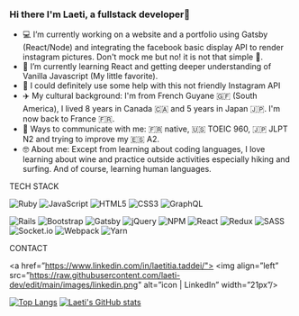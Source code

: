 ### Hi there I'm Laeti, a fullstack developer👋



- 💻 I’m currently working on a website and a portfolio using Gatsby (React/Node) and integrating the facebook basic display API to render instagram pictures. Don't mock me but no! it is not that simple :see_no_evil:.
- 📖 I’m currently learning React and getting deeper understanding of Vanilla Javascript (My little favorite).
- 🤔 I could definitely use some help with this not friendly Instagram API
- :airplane: My cultural background: I'm from French Guyane :french_guiana: (South America), I lived 8 years in Canada :canada: and 5 years in Japan :jp:. I'm now back to France :fr:.
- :loudspeaker: Ways to communicate with me: :fr: native, :us: TOEIC 960, :jp: JLPT N2 and trying to improve my :es: A2.
- 🤓 About me: Except from learning about coding languages, I love learning about wine and practice outside activities especially hiking and surfing. And of course, learning human languages. 

TECH STACK

![Ruby](https://img.shields.io/badge/ruby-%23CC342D.svg?style=for-the-badge&logo=ruby&logoColor=white)  ![JavaScript](https://img.shields.io/badge/javascript-%23323330.svg?style=for-the-badge&logo=javascript&logoColor=%23F7DF1E)  ![HTML5](https://img.shields.io/badge/html5-%23E34F26.svg?style=for-the-badge&logo=html5&logoColor=white)  ![CSS3](https://img.shields.io/badge/css3-%231572B6.svg?style=for-the-badge&logo=css3&logoColor=white)  ![GraphQL](https://img.shields.io/badge/-GraphQL-E10098?style=for-the-badge&logo=graphql&logoColor=white)  

![Rails](https://img.shields.io/badge/rails-%23CC0000.svg?style=for-the-badge&logo=ruby-on-rails&logoColor=white)  ![Bootstrap](https://img.shields.io/badge/bootstrap-%23563D7C.svg?style=for-the-badge&logo=bootstrap&logoColor=white)  ![Gatsby](https://img.shields.io/badge/Gatsby-%23663399.svg?style=for-the-badge&logo=gatsby&logoColor=white)  ![jQuery](https://img.shields.io/badge/jquery-%230769AD.svg?style=for-the-badge&logo=jquery&logoColor=white)  ![NPM](https://img.shields.io/badge/NPM-%23000000.svg?style=for-the-badge&logo=npm&logoColor=white)  ![React](https://img.shields.io/badge/react-%2320232a.svg?style=for-the-badge&logo=react&logoColor=%2361DAFB)  ![Redux](https://img.shields.io/badge/redux-%23593d88.svg?style=for-the-badge&logo=redux&logoColor=white)  ![SASS](https://img.shields.io/badge/SASS-hotpink.svg?style=for-the-badge&logo=SASS&logoColor=white)  ![Socket.io](https://img.shields.io/badge/Socket.io-black?style=for-the-badge&logo=socket.io&badgeColor=010101)  ![Webpack](https://img.shields.io/badge/webpack-%238DD6F9.svg?style=for-the-badge&logo=webpack&logoColor=black)  ![Yarn](https://img.shields.io/badge/yarn-%232C8EBB.svg?style=for-the-badge&logo=yarn&logoColor=white)

CONTACT

<a href=”https://www.linkedin.com/in/laetitia.taddei/">
  <img align=”left” src=”https://raw.githubusercontent.com/laeti-dev/edit/main/images/linkedin.png" alt=”icon | LinkedIn” width=”21px”/>
</a>



[![Top Langs](https://github-readme-stats.vercel.app/api/top-langs/?username=Laeti-dev&layout=compact&theme=chartreuse-dark)](https://github.com/Laeti-dev/github-readme-stats)
[![Laeti's GitHub stats](https://github-readme-stats.vercel.app/api/?username=Laeti-dev&show_icons=true&theme=chartreuse-dark )](https://github.com/Laeti-dev/github-readme-stats)
